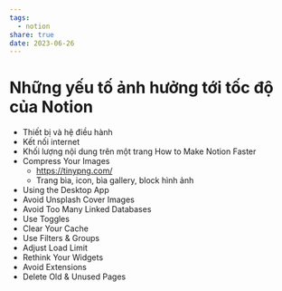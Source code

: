 ```yaml
---
tags:
  - notion
share: true
date: 2023-06-26
---
```


# Những yếu tố ảnh hưởng tới tốc độ của Notion
- Thiết bị và hệ điều hành
- Kết nối internet
- Khối lượng nội dung trên một trang
How to Make Notion Faster
- Compress Your Images
	- https://tinypng.com/
	- Trang bìa, icon, bìa gallery, block hình ảnh
- Using the Desktop App
- Avoid Unsplash Cover Images
- Avoid Too Many Linked Databases
- Use Toggles
- Clear Your Cache
- Use Filters & Groups
- Adjust Load Limit
- Rethink Your Widgets
- Avoid Extensions
- Delete Old & Unused Pages

